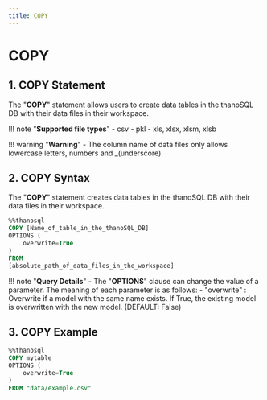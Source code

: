 ```yaml
---
title: COPY
---
```


# __COPY__

## __1. COPY Statement__

The "__COPY__" statement allows users to create data tables in the thanoSQL DB with their data files in their workspace.

!!! note "__Supported file types__"
    - csv
    - pkl
    - xls, xlsx, xlsm, xlsb

!!! warning "__Warning__" 
    - The column name of data files only allows lowercase letters, numbers and _(underscore) 

## __2. COPY Syntax__

The "__COPY__" statement creates data tables in the thanoSQL DB with their data files in their workspace.

```sql
%%thanosql
COPY [Name_of_table_in_the_thanoSQL_DB] 
OPTIONS (
    overwrite=True
) 
FROM  
[absolute_path_of_data_files_in_the_workspace]
```

!!! note "__Query Details__"
    - The "__OPTIONS__" clause can change the value of a parameter. The meaning of each parameter is as follows:
        - "overwrite" : Overwrite if a model with the same name exists. If True, the existing model is overwritten with the new model. (DEFAULT: False)

## __3. COPY Example__

```sql
%%thanosql
COPY mytable
OPTIONS (
    overwrite=True
)
FROM "data/example.csv"
```